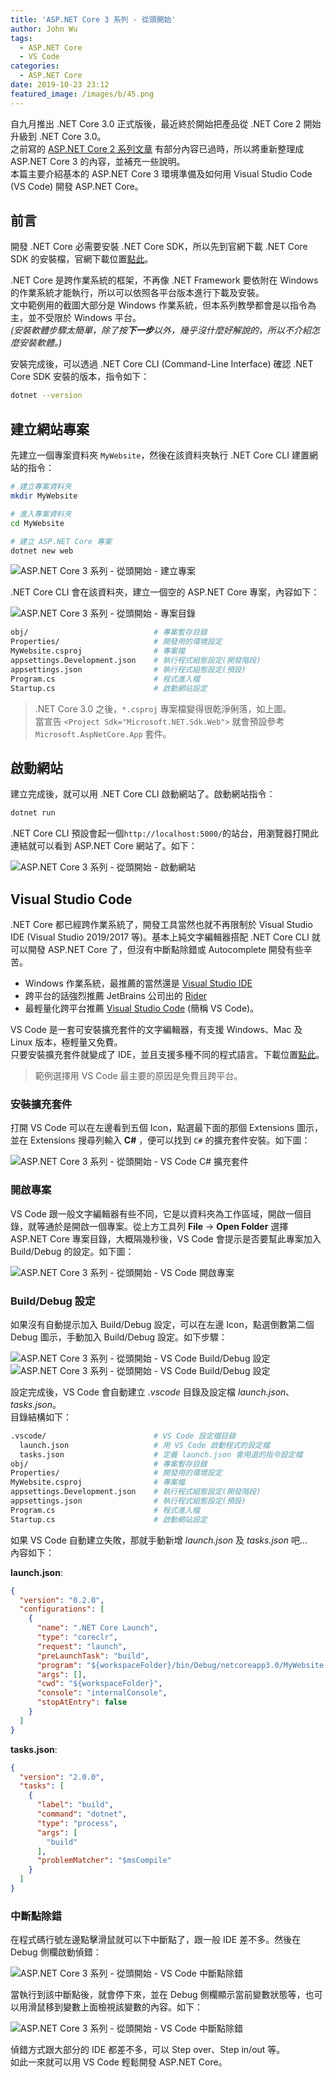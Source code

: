```yaml
---
title: 'ASP.NET Core 3 系列 - 從頭開始'
author: John Wu
tags:
  - ASP.NET Core
  - VS Code
categories:
  - ASP.NET Core
date: 2019-10-23 23:12
featured_image: /images/b/45.png
---
```


自九月推出 .NET Core 3.0 正式版後，最近終於開始把產品從 .NET Core 2 開始升級到 .NET Core 3.0。  
之前寫的 [ASP.NET Core 2 系列文章](/tags/it-邦幫忙-2018-鐵人賽/) 有部分內容已過時，所以將重新整理成 ASP.NET Core 3 的內容，並補充一些說明。  
本篇主要介紹基本的 ASP.NET Core 3 環境準備及如何用 Visual Studio Code (VS Code) 開發 ASP.NET Core。  

<!-- more -->

## 前言

開發 .NET Core 必需要安裝 .NET Core SDK，所以先到官網下載 .NET Core SDK 的安裝檔，官網下載位置[點此](https://dotnet.microsoft.com/download)。  

.NET Core 是跨作業系統的框架，不再像 .NET Framework 要依附在 Windows 的作業系統才能執行，所以可以依照各平台版本進行下載及安裝。  
文中範例用的截圖大部分是 Windows 作業系統，但本系列教學都會是以指令為主，並不受限於 Windows 平台。  
*(安裝軟體步驟太簡單，除了按**下一步**以外，幾乎沒什麼好解說的，所以不介紹怎麼安裝軟體。)*  

安裝完成後，可以透過 .NET Core CLI (Command-Line Interface) 確認 .NET Core SDK 安裝的版本，指令如下：  

```sh
dotnet --version
```

## 建立網站專案

先建立一個專案資料夾 `MyWebsite`，然後在該資料夾執行 .NET Core CLI 建置網站的指令：  

```sh
# 建立專案資料夾
mkdir MyWebsite

# 進入專案資料夾
cd MyWebsite

# 建立 ASP.NET Core 專案
dotnet new web
```

![ASP.NET Core 3 系列 - 從頭開始 - 建立專案](/images/b/45.png)

.NET Core CLI 會在該資料夾，建立一個空的 ASP.NET Core 專案，內容如下：  

![ASP.NET Core 3 系列 - 從頭開始 - 專案目錄](/images/b/46.png)

```sh
obj/                            # 專案暫存目錄
Properties/                     # 開發用的環境設定
MyWebsite.csproj                # 專案檔
appsettings.Development.json    # 執行程式組態設定(開發階段)
appsettings.json                # 執行程式組態設定(預設)
Program.cs                      # 程式進入檔
Startup.cs                      # 啟動網站設定
```

> .NET Core 3.0 之後，`*.csproj` 專案檔變得很乾淨俐落，如上圖。  
> 當宣告 `<Project Sdk="Microsoft.NET.Sdk.Web">` 就會預設參考 `Microsoft.AspNetCore.App` 套件。  

## 啟動網站

建立完成後，就可以用 .NET Core CLI 啟動網站了。啟動網站指令：  

```sh
dotnet run
```

.NET Core CLI 預設會起一個`http://localhost:5000/`的站台，用瀏覽器打開此連結就可以看到 ASP.NET Core 網站了。如下：  

![ASP.NET Core 3 系列 - 從頭開始 - 啟動網站](/images/b/47.png)  

## Visual Studio Code  

.NET Core 都已經跨作業系統了，開發工具當然也就不再限制於 Visual Studio IDE (Visual Studio 2019/2017 等)。基本上純文字編輯器搭配 .NET Core CLI 就可以開發 ASP.NET Core 了，但沒有中斷點除錯或 Autocomplete 開發有些辛苦。  

* Windows 作業系統，最推薦的當然還是 [Visual Studio IDE](https://visualstudio.microsoft.com/)  
* 跨平台的話強烈推薦 JetBrains 公司出的 [Rider](https://www.jetbrains.com/rider/)  
* 最輕量化跨平台推薦 [Visual Studio Code](https://code.visualstudio.com/) (簡稱 VS Code)。  

VS Code 是一套可安裝擴充套件的文字編輯器，有支援 Windows、Mac 及 Linux 版本，極輕量又免費。  
只要安裝擴充套件就變成了 IDE，並且支援多種不同的程式語言。下載位置[點此](https://code.visualstudio.com/Download)。  

> 範例選擇用 VS Code 最主要的原因是免費且跨平台。  

### 安裝擴充套件

打開 VS Code 可以在左邊看到五個 Icon，點選最下面的那個 Extensions 圖示，並在 Extensions 搜尋列輸入 **C#** ，便可以找到 `C#` 的擴充套件安裝。如下圖：

![ASP.NET Core 3 系列 - 從頭開始 - VS Code C# 擴充套件](/images/ironman/i01-4.png)

### 開啟專案

VS Code 跟一般文字編輯器有些不同，它是以資料夾為工作區域，開啟一個目錄，就等通於是開啟一個專案。從上方工具列 **File** -> **Open Folder** 選擇 ASP.NET Core 專案目錄，大概隔幾秒後，VS Code 會提示是否要幫此專案加入 Build/Debug 的設定。如下圖：  

![ASP.NET Core 3 系列 - 從頭開始 - VS Code 開啟專案](/images/ironman/i01-5.png)

### Build/Debug 設定

如果沒有自動提示加入 Build/Debug 設定，可以在左邊 Icon，點選倒數第二個 Debug 圖示，手動加入 Build/Debug 設定。如下步驟：  

![ASP.NET Core 3 系列 - 從頭開始 - VS Code Build/Debug 設定](/images/ironman/i01-6.png)
![ASP.NET Core 3 系列 - 從頭開始 - VS Code Build/Debug 設定](/images/ironman/i01-7.png)

設定完成後，VS Code 會自動建立 *.vscode* 目錄及設定檔 *launch.json*、*tasks.json*。  
目錄結構如下：  

```sh
.vscode/                        # VS Code 設定檔目錄
  launch.json                   # 用 VS Code 啟動程式的設定檔
  tasks.json                    # 定義 launch.json 會用道的指令設定檔
obj/                            # 專案暫存目錄
Properties/                     # 開發用的環境設定
MyWebsite.csproj                # 專案檔
appsettings.Development.json    # 執行程式組態設定(開發階段)
appsettings.json                # 執行程式組態設定(預設)
Program.cs                      # 程式進入檔
Startup.cs                      # 啟動網站設定
```

如果 VS Code 自動建立失敗，那就手動新增 *launch.json* 及 *tasks.json* 吧...  
內容如下：  

**launch.json**:  

```json
{
  "version": "0.2.0",
  "configurations": [
    {
      "name": ".NET Core Launch",
      "type": "coreclr",
      "request": "launch",
      "preLaunchTask": "build",
      "program": "${workspaceFolder}/bin/Debug/netcoreapp3.0/MyWebsite.dll",
      "args": [],
      "cwd": "${workspaceFolder}",
      "console": "internalConsole",
      "stopAtEntry": false
    }
  ]
}
```

**tasks.json**:  

```json
{
  "version": "2.0.0",
  "tasks": [
    {
      "label": "build",
      "command": "dotnet",
      "type": "process",
      "args": [
        "build"
      ],
      "problemMatcher": "$msCompile"
    }
  ]
}
```

### 中斷點除錯

在程式碼行號左邊點擊滑鼠就可以下中斷點了，跟一般 IDE 差不多。然後在 Debug 側欄啟動偵錯：  

![ASP.NET Core 3 系列 - 從頭開始 - VS Code 中斷點除錯](/images/ironman/i01-8.png)

當執行到該中斷點後，就會停下來，並在 Debug 側欄顯示當前變數狀態等，也可以用滑鼠移到變數上面檢視該變數的內容。如下：

![ASP.NET Core 3 系列 - 從頭開始 - VS Code 中斷點除錯](/images/ironman/i01-9.png)

偵錯方式跟大部分的 IDE 都差不多，可以 Step over、Step in/out 等。  
如此一來就可以用 VS Code 輕鬆開發 ASP.NET Core。  
